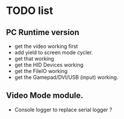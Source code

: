 # TODO list

## PC Runtime version
- get the video working first 
- add yield to screen mode cycler.
- get that working
- get the HID Devices working
- get the FileIO working
- get the Gamepad/DVI/USB (input) working.

## Video Mode module.
- Console logger to replace serial logger ?



